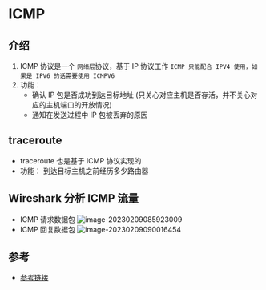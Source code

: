 # ICMP

## 介绍

1. ICMP 协议是一个 `网络层`协议，基于 IP 协议工作 `ICMP 只能配合 IPV4 使用，如果是 IPV6 的话需要使用 ICMPV6`
2. 功能：
   * 确认 IP 包是否成功到达目标地址 (只关心对应主机是否存活，并不关心对应的主机端口的开放情况)
   * 通知在发送过程中 IP 包被丢弃的原因

## traceroute

* traceroute 也是基于 ICMP 协议实现的
* 功能： 到达目标主机之前经历多少路由器

## Wireshark 分析 ICMP 流量

* ICMP 请求数据包 ![image-20230209085923009](https://img-blog.csdnimg.cn/5c49ace9c33b4c9ab342714df3789e09.png)
* ICMP 回复数据包 ![image-20230209090016454](https://img-blog.csdnimg.cn/71a9c15f274f460d800ef125f75c97c2.png)

## 参考

* [参考链接](https://zh.wikipedia.org/wiki/%E4%BA%92%E8%81%94%E7%BD%91%E6%8E%A7%E5%88%B6%E6%B6%88%E6%81%AF%E5%8D%8F%E8%AE%AE)
